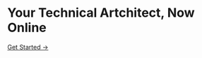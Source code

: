 # Your Technical Artchitect, Now Online

<a href="/guide/" class="nav-link action-button">
  Get Started →
</a>
